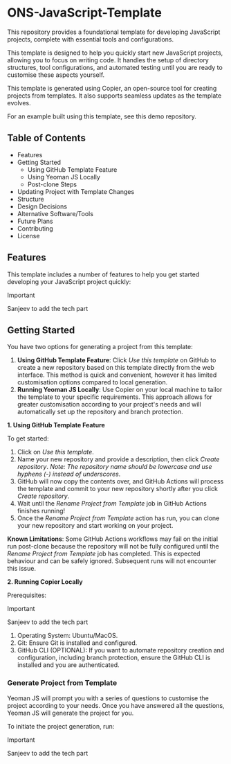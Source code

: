 # ONS-JavaScript-Template
This repository provides a foundational template for developing JavaScript projects, complete with essential tools and configurations.

This template is designed to help you quickly start new JavaScript projects, allowing you to focus on writing code. It handles the setup of directory structures, tool configurations, and automated testing until you are ready to customise these aspects yourself.

This template is generated using Copier, an open-source tool for creating projects from templates. It also supports seamless updates as the template evolves.

For an example built using this template, see this demo repository.

## Table of Contents
- Features
- Getting Started
    - Using GitHub Template Feature
    - Using Yeoman JS Locally
    - Post-clone Steps
- Updating Project with Template Changes
- Structure
- Design Decisions
- Alternative Software/Tools
- Future Plans
- Contributing
- License

## Features
This template includes a number of features to help you get started developing your JavaScript project quickly:

>[!IMPORTANT]
>Sanjeev to add the tech part

## Getting Started
You have two options for generating a project from this template:
1. **Using GitHub Template Feature**: Click *Use this template* on GitHub to create a new repository based on this template directly from the web interface. This method is quick and convenient, however it has limited customisation options compared to local generation.
2. **Running Yeoman JS Locally**: Use Copier on your local machine to tailor the template to your specific requirements. This approach allows for greater customisation according to your project's needs and will automatically set up the repository and branch protection.

**1. Using GitHub Template Feature**

To get started:
1. Click on *Use this template*.
2. Name your new repository and provide a description, then click *Create repository*. *Note: The repository name should be lowercase and use hyphens (-) instead of underscores*.
3. GitHub will now copy the contents over, and GitHub Actions will process the template and commit to your new repository shortly after you click *Create repository*.
4. Wait until the *Rename Project from Template* job in GitHub Actions finishes running!
5. Once the *Rename Project from Template* action has run, you can clone your new repository and start working on your project.

**Known Limitations**: Some GitHub Actions workflows may fail on the initial run post-clone because the repository will not be fully configured until the *Rename Project from Template* job has completed. This is expected behaviour and can be safely ignored. Subsequent runs will not encounter this issue.

**2. Running Copier Locally**

Prerequisites:
>[!IMPORTANT]
>Sanjeev to add the tech part
1. Operating System: Ubuntu/MacOS.
2. Git: Ensure Git is installed and configured.
3. GitHub CLI (OPTIONAL): If you want to automate repository creation and configuration, including branch protection, ensure the GitHub CLI is installed and you are authenticated.

### Generate Project from Template 

Yeoman JS will prompt you with a series of questions to customise the project according to your needs. Once you have answered all the questions, Yeoman JS will generate the project for you.

To initiate the project generation, run:
>[!IMPORTANT]
>Sanjeev to add the tech part







